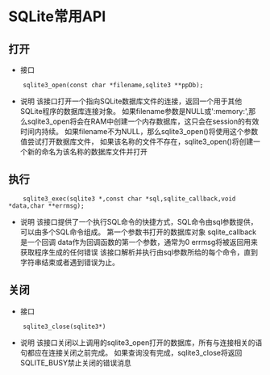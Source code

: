 # SQLite常用API
## 打开
- 接口

```
	sqlite3_open(const char *filename,sqlite3 **ppDb);
```
- 说明
	该接口打开一个指向SQLite数据库文件的连接，返回一个用于其他SQLite程序的数据库连接对象。
	如果filename参数是NULL或':memory:',那么sqlite3_open将会在RAM中创建一个内存数据库，这只会在session的有效时间内持续。
	如果filename不为NULL，那么sqlite3_open()将使用这个参数值尝试打开数据库文件，
	如果该名称的文件不存在，sqlite3_open()将创建一个新的命名为该名称的数据库文件并打开
## 执行

```
	sqlite3_exec(sqlite3 *,const char *sql,sqlite_callback,void *data,char **errmsg);
```
- 说明
	该接口提供了一个执行SQL命令的快捷方式，SQL命令由sql参数提供，可以由多个SQL命令组成。
	第一个参数书打开的数据库对象
	sqlite_callback是一个回调
	data作为回调函数的第一个参数，通常为0
	errmsg将被返回用来获取程序生成的任何错误
	该接口解析并执行由sql参数所给的每个命令，直到字符串结束或者遇到错误为止。

## 关闭
- 接口
```
	sqlite3_close(sqlite3*)
```
- 说明
	该接口关闭以上调用的sqlite3_open打开的数据库，所有与连接相关的语句都应在连接关闭之前完成。
	如果查询没有完成，sqlite3_close将返回SQLITE_BUSY禁止关闭的错误消息
